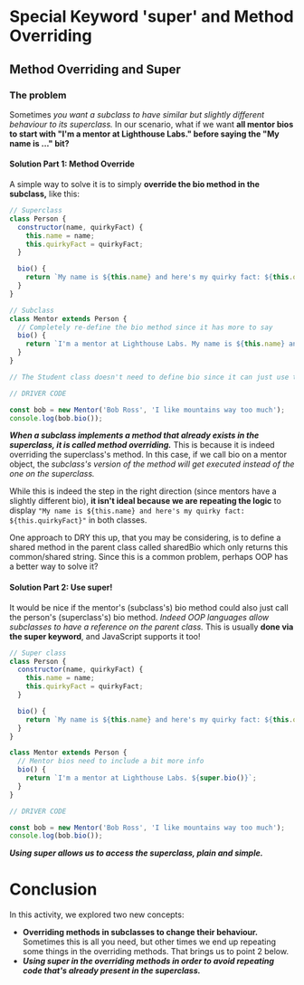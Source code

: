 # Special Keyword 'super' and Method Overriding
## Method Overriding and Super
### The problem
Sometimes *you want a subclass to have similar but slightly different behaviour to its superclass.* In our scenario, what if we want **all mentor bios to start with "I'm a mentor at Lighthouse Labs." before saying the "My name is ..." bit?**

#### Solution Part 1: Method Override
A simple way to solve it is to simply **override the bio method in the subclass,** like this:
```javascript
// Superclass
class Person {
  constructor(name, quirkyFact) {
    this.name = name;
    this.quirkyFact = quirkyFact;
  }

  bio() {
    return `My name is ${this.name} and here's my quirky fact: ${this.quirkyFact}`;
  }
}

// Subclass
class Mentor extends Person {
  // Completely re-define the bio method since it has more to say
  bio() {
    return `I'm a mentor at Lighthouse Labs. My name is ${this.name} and here's my quirky fact: ${this.quirkyFact}`;
  }
}

// The Student class doesn't need to define bio since it can just use the one from Person

// DRIVER CODE

const bob = new Mentor('Bob Ross', 'I like mountains way too much');
console.log(bob.bio());
```
*****When a subclass implements a method that already exists in the superclass, it is called method overriding.***** This is because it is indeed overriding the superclass's method. In this case, if we call bio on a mentor object, the *subclass's version of the method will get executed instead of the one on the superclass.*

While this is indeed the step in the right direction (since mentors have a slightly different bio), **it isn't ideal because we are repeating the logic** to display ```"My name is ${this.name} and here's my quirky fact: ${this.quirkyFact}"``` in both classes.

One approach to DRY this up, that you may be considering, is to define a shared method in the parent class called sharedBio which only returns this common/shared string. Since this is a common problem, perhaps OOP has a better way to solve it?

#### Solution Part 2: Use **super!**
It would be nice if the mentor's (subclass's) bio method could also just call the person's (superclass's) bio method. *Indeed OOP languages allow subclasses to have a reference on the parent class.* This is usually **done via the super keyword**, and JavaScript supports it too!
```javascript
// Super class
class Person {
  constructor(name, quirkyFact) {
    this.name = name;
    this.quirkyFact = quirkyFact;
  }

  bio() {
    return `My name is ${this.name} and here's my quirky fact: ${this.quirkyFact}`;
  }
}

class Mentor extends Person {
  // Mentor bios need to include a bit more info
  bio() {
    return `I'm a mentor at Lighthouse Labs. ${super.bio()}`;
  }
}

// DRIVER CODE

const bob = new Mentor('Bob Ross', 'I like mountains way too much');
console.log(bob.bio());
```
*****Using super allows us to access the superclass, plain and simple.*****

# Conclusion
In this activity, we explored two new concepts:
* **Overriding methods in subclasses to change their behaviour.** Sometimes this is all you need, but other times we end up repeating some things in the overriding methods. That brings us to point 2 below.
* *****Using super in the overriding methods in order to avoid repeating code that's already present in the superclass.*****